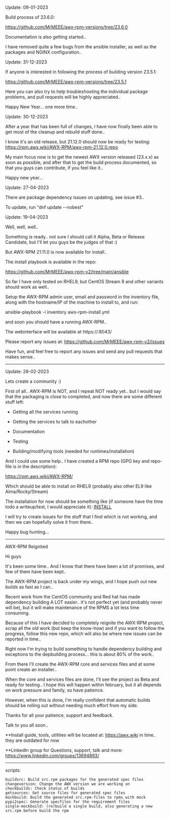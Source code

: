 Update: 09-01-2023

Build process of 23.6.0:

https://github.com/MrMEEE/awx-rpm-versions/tree/23.6.0

Documentation is also getting started..

I have removed quite a few bugs from the ansible installer, as well as the packages and NGINX configuration..

Update: 31-12-2023

If anyone is interested in following the process of building version 23.5.1:

https://github.com/MrMEEE/awx-rpm-versions/tree/23.5.1

Here you can also try to help troubleshooting the individual package problems, and pull requests will be highly appreciated..

Happy New Year... one more time..
 

Update: 30-12-2023

After a year that has been full of changes, I have now finally been able to get most of the cleanup and rebuild stuff done..

I know it's an old release, but 21.12.0 should now be ready for testing: https://rpm.awx.wiki/AWX-RPM/awx-rpm-21.12.0.repo

My main focus now is to get the newest AWX version released (23.x.x) as soon as possible, and after that to get the build process documented, so that you guys can contribute, if you feel like it..

Happy new year...
 

Update: 27-04-2023

There are package dependency issues on updating, see issue #3..

To update, run "dnf update --nobest"

Update: 19-04-2023

Well, well, well..


Something is ready.. not sure I should call it Alpha, Beta or Release Candidate, but I'll let you guys be the judges of that :)


But AWX-RPM 21.11.0 is now available for install..


The install playbook is available in the repo:


https://github.com/MrMEEE/awx-rpm-v2/tree/main/ansible


So far I have only tested on RHEL9, but CentOS Stream 9 and other variants should work as well..


Setup the AWX-RPM admin user, email and password in the inventory file, along with the hostname/IP of the machine to install to, and run:


ansible-playbook -i inventory awx-rpm-install.yml


and soon you should have a running AWX-RPM..


The webinterface will be available at https://<hostname>:8043/


Please report any issues at: https://github.com/MrMEEE/awx-rpm-v2/issues


Have fun, and feel free to report any issues and send any pull requests that makes sense..

---

Update: 28-02-2023

Lets create a community :)

First of all.. AWX-RPM is NOT, and I repeat NOT ready yet.. but I would say that the packaging is close to completed, and now there are some different stuff left:

- Getting all the services running

- Getting the services to talk to eachother

- Documentation

- Testing

- Building/modifying tools (needed for runtimes/installation)

And I could use some help.. I have created a RPM repo (GPG key and repo-file is in the description):

https://rpm.awx.wiki/AWX-RPM/

Which should be able to install on RHEL9 (probably also other EL9 like Alma/Rocky/Stream)

The installation for now should be something like (if someone have the time todo a writeup/test, I would appreciate it): [INSTALL](INSTALL.md)

I will try to create issues for the stuff that I find which is not working, and then we can hopefully solve it from there..

Happy bug hunting...

----
AWX-RPM Reignited

Hi guys

It's been some time.. And I know that there have been a lot of promises, and few of them have been kept..

The AWX-RPM project is back under my wings, and I hope push out new builds as fast as I can..

Recent work from the CentOS community and Red hat has made dependency building A LOT easier.. it's not perfect yet (and probably never will be), but it will make maintenance of the RPMS a lot less time consuming.

Because of this I have decided to completely reignite the AWX-RPM project, scrap all the old work (but keep the know-how) and if you want to follow the progress, follow this new repo, which will also be where new issues can be reported in time..

Right now I'm trying to build something to handle dependency building and exceptions to the depbuilding process... this is about 80% of the work..

From there I'll create the AWX-RPM core and services files and at some point create an installer..

When the core and services files are done, I'll see the project as Beta and ready for testing.. I hope this will happen within february, but it all depends on work pressure and family, so have patience.

However, when this is done, I'm really confident that automatic builds should be rolling out without needing much effort from my side.

Thanks for all your patience, support and feedback.

Talk to you all soon..

**Install guide, tools, utilities will be located at: https://awx.wiki in time.. they are outdated for now

**LinkedIn group for Questions, support, talk and more: https://www.linkedin.com/groups/13694893/


-----------------------------------

scripts:
```
buildsrc: Build src.rpm packages for the generated spec files
changeversion: Change the AWX version we are working on
checkbuilds: Check status of builds
getsources: Get source files for generated spec files 
mockbuild: Build the generated src.rpm-files to rpms with mock
pypi2spec: Generate specfiles for the requirement files
single-mockbuild: (re)build a single build, also generating a new src.rpm before build the rpm
```
